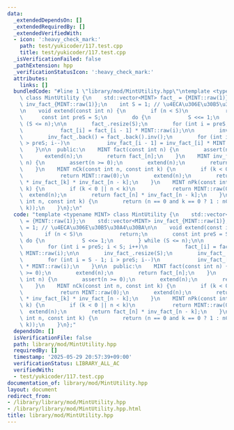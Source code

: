 ```yaml
---
data:
  _extendedDependsOn: []
  _extendedRequiredBy: []
  _extendedVerifiedWith:
  - icon: ':heavy_check_mark:'
    path: test/yukicoder/117.test.cpp
    title: test/yukicoder/117.test.cpp
  _isVerificationFailed: false
  _pathExtension: hpp
  _verificationStatusIcon: ':heavy_check_mark:'
  attributes:
    links: []
  bundledCode: "#line 1 \"library/mod/MintUtility.hpp\"\ntemplate <typename MINT>\
    \ class MintUtility {\n    std::vector<MINT> fact_ = {MINT::raw(1)};\n    std::vector<MINT>\
    \ inv_fact_{MINT::raw(1)};\n    int S = 1; // \u4ECA\u306E\u30B5\u30A4\u30BA\n\
    \n    void extend(const int n) {\n        if (n < S)\n            return;\n  \
    \      const int preS = S;\n        do {\n            S <<= 1;\n        } while\
    \ (S <= n);\n\n        fact_.resize(S);\n        for (int i = preS; i < S; i++)\n\
    \            fact_[i] = fact_[i - 1] * MINT::raw(i);\n\n        inv_fact_.resize(S);\n\
    \        inv_fact_.back() = fact_.back().inv();\n        for (int i = S - 1; i\
    \ > preS; i--)\n            inv_fact_[i - 1] = inv_fact_[i] * MINT::raw(i);\n\
    \    }\n\n  public:\n    MINT fact(const int n) {\n        assert(n >= 0);\n \
    \       extend(n);\n        return fact_[n];\n    }\n    MINT inv_fact(const int\
    \ n) {\n        assert(n >= 0);\n        extend(n);\n        return inv_fact_[n];\n\
    \    }\n    MINT nCk(const int n, const int k) {\n        if (k < 0 || n < k)\n\
    \            return MINT::raw(0);\n        extend(n);\n        return fact_[n]\
    \ * inv_fact_[k] * inv_fact_[n - k];\n    }\n    MINT nPk(const int n, const int\
    \ k) {\n        if (k < 0 || n < k)\n            return MINT::raw(0);\n      \
    \  extend(n);\n        return fact_[n] * inv_fact_[n - k];\n    }\n    MINT nHk(const\
    \ int n, const int k) {\n        return (n == 0 and k == 0 ? 1 : nCk(n + k - 1,\
    \ k));\n    }\n};\n"
  code: "template <typename MINT> class MintUtility {\n    std::vector<MINT> fact_\
    \ = {MINT::raw(1)};\n    std::vector<MINT> inv_fact_{MINT::raw(1)};\n    int S\
    \ = 1; // \u4ECA\u306E\u30B5\u30A4\u30BA\n\n    void extend(const int n) {\n \
    \       if (n < S)\n            return;\n        const int preS = S;\n       \
    \ do {\n            S <<= 1;\n        } while (S <= n);\n\n        fact_.resize(S);\n\
    \        for (int i = preS; i < S; i++)\n            fact_[i] = fact_[i - 1] *\
    \ MINT::raw(i);\n\n        inv_fact_.resize(S);\n        inv_fact_.back() = fact_.back().inv();\n\
    \        for (int i = S - 1; i > preS; i--)\n            inv_fact_[i - 1] = inv_fact_[i]\
    \ * MINT::raw(i);\n    }\n\n  public:\n    MINT fact(const int n) {\n        assert(n\
    \ >= 0);\n        extend(n);\n        return fact_[n];\n    }\n    MINT inv_fact(const\
    \ int n) {\n        assert(n >= 0);\n        extend(n);\n        return inv_fact_[n];\n\
    \    }\n    MINT nCk(const int n, const int k) {\n        if (k < 0 || n < k)\n\
    \            return MINT::raw(0);\n        extend(n);\n        return fact_[n]\
    \ * inv_fact_[k] * inv_fact_[n - k];\n    }\n    MINT nPk(const int n, const int\
    \ k) {\n        if (k < 0 || n < k)\n            return MINT::raw(0);\n      \
    \  extend(n);\n        return fact_[n] * inv_fact_[n - k];\n    }\n    MINT nHk(const\
    \ int n, const int k) {\n        return (n == 0 and k == 0 ? 1 : nCk(n + k - 1,\
    \ k));\n    }\n};"
  dependsOn: []
  isVerificationFile: false
  path: library/mod/MintUtility.hpp
  requiredBy: []
  timestamp: '2025-05-29 20:57:39+09:00'
  verificationStatus: LIBRARY_ALL_AC
  verifiedWith:
  - test/yukicoder/117.test.cpp
documentation_of: library/mod/MintUtility.hpp
layout: document
redirect_from:
- /library/library/mod/MintUtility.hpp
- /library/library/mod/MintUtility.hpp.html
title: library/mod/MintUtility.hpp
---
```

